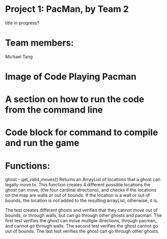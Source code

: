 # Project 1: PacMan, by Team 2
title in progress?

# Team members:
Michael Tang

# Image of Code Playing Pacman

# A section on how to run the code from the command line
# Code block for command to compile and run the game

# Functions:

ghost - get_valid_moves()
Returns an ArrayList of locations that a ghost can legally move to.
This function creates 4 different possible locations the ghost can move, (the four cardinal directions), and checks if the locations on the map are walls or out of bounds. If the location is a wall or out of bounds, the location is not added to the resulting arrayList, otherwise, it is.

The test creates different ghosts and verifies that they cannot move out of bounds, or through walls, but can go through other ghosts and pacman. The first test verifies the ghost can move multiple directions, through pacman, and cannot go through walls.
The second test verifies the ghost cannot go out of bounds.
The last test verifies the ghost can go through other ghosts.